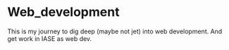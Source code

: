 # Web_development
This is my journey to dig deep (maybe not jet) into web development. And get work in IASE as web dev.
